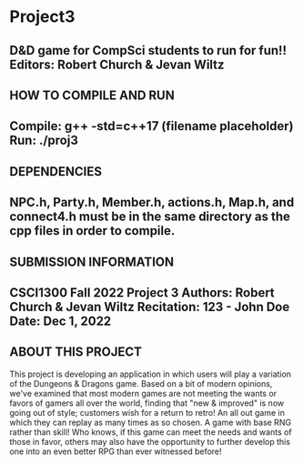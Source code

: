 # Project3
D&D game for CompSci students to run for fun!!
Editors: Robert Church & Jevan Wiltz
------------------------
HOW TO COMPILE AND RUN
------------------------
Compile: g++ -std=c++17 (filename placeholder)
Run: ./proj3
------------------------
DEPENDENCIES
------------------------
NPC.h, Party.h, Member.h, actions.h, Map.h, and connect4.h must be in the same directory as the cpp 
files in order to compile.
------------------------
SUBMISSION INFORMATION
------------------------
CSCI1300 Fall 2022 Project 3
Authors: Robert Church & Jevan Wiltz
Recitation: 123 - John Doe
Date: Dec 1, 2022
------------------------
ABOUT THIS PROJECT
------------------------
This project is developing an application in which users will play a variation of the Dungeons & Dragons game. 
Based on a bit of modern opinions, we've examined that most 
modern games are not meeting the wants or favors of gamers all over the world, finding that "new & improved" is 
now going out of style; customers wish for a return to retro! An all out game in which they can replay as many 
times as so chosen. A game with base RNG rather than skill!
Who knows, if this game can meet the needs and wants of those in favor, others may also have the opportunity
to further develop this one into an even better RPG than ever witnessed before!
